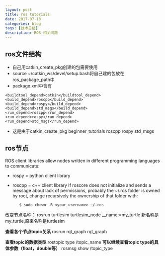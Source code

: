 ```yaml
---
layout: post
title: ros tutorials
date: 2017-07-18
categories: blog
tags: [技术总结]
description: ROS 相关问题
---
```

## ros文件结构
- 自己用catkin_create_pkg创建的包需要使用
- source ~/catkin_ws/devel/setup.bash将自己建的包放在ros_package_path中
- package.xml中含有
```
<buildtool_depend>catkin</buildtool_depend>
<build_depend>roscpp</build_depend>
<build_depend>rospy</build_depend>
<build_depend>std_msgs</build_depend>
<run_depend>roscpp</run_depend>
<run_depend>rospy</run_depend>
<run_depend>std_msgs</run_depend>
```
- 这是由于catkin_create_pkg beginner_tutorials roscpp rospy std_msgs

## ros节点
ROS client libraries allow nodes written in different programming languages to communicate:
*    rospy = python client library
*    roscpp = c++ client library
If roscore does not initialize and sends a message about lack of permissions,
probably the ~/.ros folder is owned by root, change recursively
the ownership of that folder with:

            $ sudo chown -R <your_username> ~/.ros

改变节点名称：
      rosrun turtlesim turtlesim_node __name:=my_turtle
新名称是my_turtle,原来名称是turtlesim

**查看各个节点topic关系**
       rosrun rqt_graph rqt_graph

**查看topic的数据类型**
       rostopic type /topic_name
**可以继续查看topic type的具体参数（float，double等）**
       rosmsg show /topic_type
